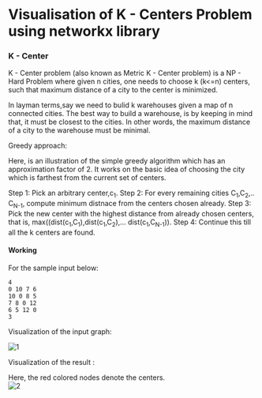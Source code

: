 # Visualisation of K - Centers Problem using networkx library

### K - Center ###

 K - Center problem (also known as Metric K - Center problem) is a NP - Hard Problem where given n cities, one needs to choose k (k<=n) centers, such that maximum distance of a city to the center is minimized. 

 In layman terms,say we need to bulid k warehouses given a map of n connected cities. The best way to build a warehouse, is by keeping in mind that, it must be closest to the cities. In other words, the maximum distance of a city to the warehouse must be minimal.


 Greedy approach:

 Here, is an illustration of the simple greedy algorithm which has an approximation factor of 2. It works on the basic idea of choosing the city which is farthest from the current set of centers. 

 Step 1: Pick an arbitrary center,c<sub>1</sub>.
 Step 2: For every remaining cities C<sub>1</sub>,C<sub>2</sub>,.. C<sub>N-1</sub>, compute minimum distnace from the centers chosen already.
 Step 3: Pick the new center with the highest distance from already chosen centers, that is, max((dist(c<sub>1</sub>,C<sub>1</sub>),dist(c<sub>1</sub>,C<sub>2</sub>),... dist(c<sub>1</sub>,C<sub>N-1</sub>)).
 Step 4: Continue this till all the k centers are found.



#### Working ####

For the sample input below:

```
4
0 10 7 6
10 0 8 5
7 8 0 12
6 5 12 0
3
```
Visualization of the input graph:

![1](https://user-images.githubusercontent.com/22571531/28249724-dcc08a16-6a78-11e7-8fbe-21905190307e.png)

Visualization of the result :                                     

Here, the red colored nodes denote the centers.                                                       
![2](https://user-images.githubusercontent.com/22571531/28249726-e1255e42-6a78-11e7-9dd2-13b4751c2939.png)


 



